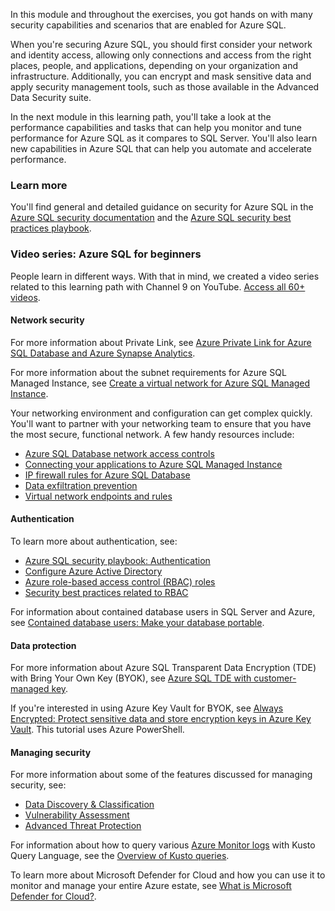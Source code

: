 In this module and throughout the exercises, you got hands on with many security capabilities and scenarios that are enabled for Azure SQL.

When you're securing Azure SQL, you should first consider your network and identity access, allowing only connections and access from the right places, people, and applications, depending on your organization and infrastructure. Additionally, you can encrypt and mask sensitive data and apply security management tools, such as those available in the Advanced Data Security suite.

In the next module in this learning path, you'll take a look at the performance capabilities and tasks that can help you monitor and tune performance for Azure SQL as it compares to SQL Server. You'll also learn new capabilities in Azure SQL that can help you automate and accelerate performance.

### Learn more

You'll find general and detailed guidance on security for Azure SQL in the [Azure SQL security documentation](/azure/sql-database/sql-database-security-overview?azure-portal=true) and the [Azure SQL security best practices playbook](/azure/sql-database/sql-database-security-best-practice?azure-portal=true).

### Video series: Azure SQL for beginners

People learn in different ways. With that in mind, we created a video series related to this learning path with Channel 9 on YouTube. [Access all 60+ videos](https://aka.ms/azuresql4beginnersyt?azure-portal=true).

#### Network security

For more information about Private Link, see [Azure Private Link for Azure SQL Database and Azure Synapse Analytics](/azure/sql-database/sql-database-private-endpoint-overview?azure-portal=true).

For more information about the subnet requirements for Azure SQL Managed Instance, see [Create a virtual network for Azure SQL Managed Instance](/azure/azure-sql/managed-instance/virtual-network-subnet-create-arm-template?azure-portal=true).  

Your networking environment and configuration can get complex quickly. You'll want to partner with your networking team to ensure that you have the most secure, functional network. A few handy resources include:  

* [Azure SQL Database network access controls](/azure/sql-database/sql-database-networkaccess-overview?azure-portal=true)
* [Connecting your applications to Azure SQL Managed Instance](/azure/sql-database/sql-database-managed-instance-connect-app?azure-portal=true)
* [IP firewall rules for Azure SQL Database](/azure/sql-database/sql-database-firewall-configure?azure-portal=true)
* [Data exfiltration prevention](/azure/sql-database/sql-database-private-endpoint-overview#data-exfiltration-prevention?azure-portal=true)  
* [Virtual network endpoints and rules](/azure/sql-database/sql-database-vnet-service-endpoint-rule-overview#anchor-how-to-by-using-firewall-portal-59j?azure-portal=true)  

#### Authentication

To learn more about authentication, see:  

* [Azure SQL security playbook: Authentication](/azure/sql-database/sql-database-security-best-practice#authentication?azure-portal=true)
* [Configure Azure Active Directory](/azure/security/fundamentals/database-best-practices#enable-database-authentication?azure-portal=true)  
* [Azure role-based access control (RBAC) roles](/azure/role-based-access-control/built-in-roles?azure-portal=true)
* [Security best practices related to RBAC](/azure/security/fundamentals/database-best-practices#protect-your-data-by-using-encryption-and-row-level-security?azure-portal=true)

For information about contained database users in SQL Server and Azure, see [Contained database users: Make your database portable](/sql/relational-databases/security/contained-database-users-making-your-database-portable?azure-portal=true&view=sql-server-ver15).  

#### Data protection

For more information about Azure SQL Transparent Data Encryption (TDE) with Bring Your Own Key (BYOK), see [Azure SQL TDE with customer-managed key](/azure/sql-database/transparent-data-encryption-byok-azure-sql?azure-portal=true&view=sql-server-ver15). 

If you're interested in using Azure Key Vault for BYOK, see [Always Encrypted: Protect sensitive data and store encryption keys in Azure Key Vault](/azure/sql-database/sql-database-always-encrypted-azure-key-vault?azure-portal=true&tabs=azure-powershell). This tutorial uses Azure PowerShell.

#### Managing security

For more information about some of the features discussed for managing security, see:  

* [Data Discovery & Classification](/azure/sql-database/sql-database-data-discovery-and-classification?azure-portal=true)  
* [Vulnerability Assessment](/azure/sql-database/sql-vulnerability-assessment?azure-portal=true)  
* [Advanced Threat Protection](/azure/sql-database/sql-database-threat-detection-overview?azure-portal=true)  

For information about how to query various [Azure Monitor logs](/azure/azure-monitor/log-query/log-query-overview?azure-portal=true) with Kusto Query Language, see the [Overview of Kusto queries](/azure/kusto/query/?azure-portal=true).

To learn more about Microsoft Defender for Cloud and how you can use it to monitor and manage your entire Azure estate, see [What is Microsoft Defender for Cloud?](/azure/security-center/security-center-intro?azure-portal=true).
